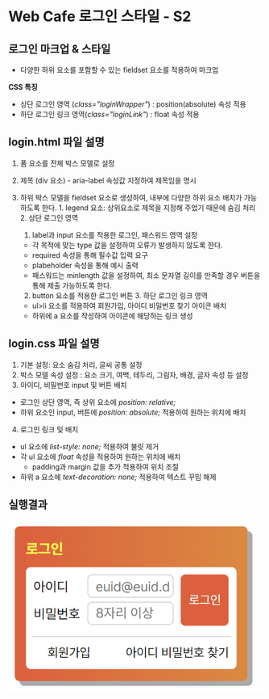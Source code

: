 # Web Cafe 로그인 스타일 - S2

## 로그인 마크업 & 스타일
- 다양한 하위 요소를 포함할 수 있는 fieldset 요소를 적용하여 마크업

**CSS 특징**
  - 상단 로그인 영역 (*class="loginWrapper"*) : position(absolute) 속성 적용
  - 하단 로그인 링크 영역(*class="loginLink"*) : float 속성 적용


## login.html 파일 설명
1. 폼 요소를 전체 박스 모델로 설정

  1. 제목 (div 요소)
    - aria-label 속성값 지정하여 제목임을 명시

  2. 하위 박스 모델을 fieldset 요소로 생성하여, 내부에 다양한 하위 요소 배치가 가능하도록 한다.
    1. legend 요소: 상위요소로 제목을 지정해 주었기 때문에 숨김 처리 
    2. 상단 로그인 영역
      1. label과 input 요소를 적용한 로그인, 패스워드 영역 설정
        - 각 목적에 맞는 type 값을 설정하여 오류가 발생하지 않도록 한다.
        - required 속성을 통해 필수값 입력 요구
        - plabeholder 속성을 통해 예시 출력
        - 패스워드는 minlength 값을 설정하여, 최소 문자열 길이를 만족할 경우 버튼을 통해 제출 가능하도록 한다.
      2. button 요소를 적용한 로그인 버튼
    3. 하단 로그인 링크 영역
      - ul>li 요소를 적용하여 회원가입, 아이디 비밀번호 찾기 아이콘 배치
      - 하위에 a 요소를 작성하여 아이콘에 해당하는 링크 생성



## login.css 파일 설명
1. 기본 설정: 요소 숨김 처리, 글씨 공통 설정
2. 박스 모델 속성 설정 : 요소 크기, 여백, 테두리, 그림자, 배경, 글자 속성 등 설정
3. 아이디, 비밀번호 input 및 버튼 배치
  - 로그인 상단 영역, 즉 상위 요소에 *position: relative;*
  - 하위 요소인 input, 버튼에 *position: absolute;* 적용하여 원하는 위치에 배치
4. 로그인 링크 및 배치
  - ul 요소에 *list-style: none;* 적용하여 불릿 제거
  - 각 ul 요소에 *float* 속성을 적용하여 원하는 위치에 배치
    - padding과 margin 값을 추가 적용하여 위치 조절
  - 하위 a 요소에 *text-decoration: none;* 적용하여 텍스트 꾸밈 해제


## 실행결과
![homework2](./images/homework2.PNG)